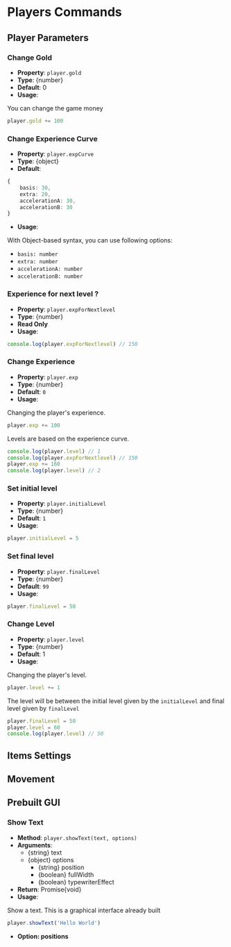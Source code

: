 # Players Commands 

## Player Parameters

### Change Gold

- **Property**: `player.gold`
- **Type**: {number}
- **Default**: 0
- **Usage**:

You can change the game money

```ts
player.gold += 100
```

### Change Experience Curve

- **Property**: `player.expCurve`
- **Type**: {object}
- **Default**: 
```ts
{
    basis: 30,
    extra: 20,
    accelerationA: 30,
    accelerationB: 30
}
```
- **Usage**:

With Object-based syntax, you can use following options:
- `basis: number`
- `extra: number`
- `accelerationA: number`
- `accelerationB: number`

### Experience for next level ?

- **Property**: `player.expForNextlevel`
- **Type**: {number}
- **Read Only**
- **Usage**:

```ts
console.log(player.expForNextlevel) // 150
```

### Change Experience

- **Property**: `player.exp`
- **Type**: {number}
- **Default**: `0`
- **Usage**:

Changing the player's experience. 

```ts
player.exp += 100
```

Levels are based on the experience curve.

```ts
console.log(player.level) // 1
console.log(player.expForNextlevel) // 150
player.exp += 160
console.log(player.level) // 2
```

### Set initial level

- **Property**: `player.initialLevel`
- **Type**: {number}
- **Default**: `1`
- **Usage**:

```ts
player.initialLevel = 5
```

### Set final level

- **Property**: `player.finalLevel`
- **Type**: {number}
- **Default**: `99`
- **Usage**:

```ts
player.finalLevel = 50
```

### Change Level

- **Property**: `player.level`
- **Type**: {number}
- **Default**: 1
- **Usage**:

Changing the player's level. 

```ts
player.level += 1
```

The level will be between the initial level given by the `initialLevel` and final level given by `finalLevel`

```ts
player.finalLevel = 50
player.level = 60 
console.log(player.level) // 50
```

## Items Settings

<Content :page-key="$site.pages.find(p => p.path === '/api/ItemManager.html').key"/>

## Movement

<Content :page-key="$site.pages.find(p => p.path === '/api/MoveManager.html').key"/>

## Prebuilt GUI

### Show Text 

- **Method**: `player.showText(text, options)`
- **Arguments**: 
    - {string} text
    - {object} options
        - {string} position
        - {boolean} fullWidth
        - {boolean} typewriterEffect
- **Return**: Promise{void}
- **Usage**:

Show a text. This is a graphical interface already built

```ts
player.showText('Hello World')
```

- **Option: positions**